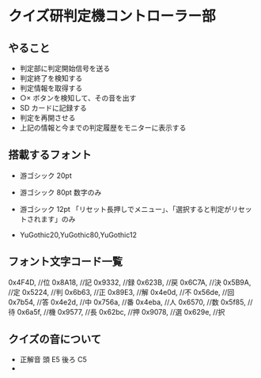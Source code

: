 # クイズ研判定機コントローラー部

## やること

- 判定部に判定開始信号を送る
- 判定終了を検知する
- 判定情報を取得する
- ○× ボタンを検知して、その音を出す
- SD カードに記録する
- 判定を再開させる
- 上記の情報と今までの判定履歴をモニターに表示する

## 搭載するフォント

- 游ゴシック 20pt
- 游ゴシック 80pt 数字のみ
- 游ゴシック 12pt 「リセット長押しでメニュー」、「選択すると判定がリセットされます」のみ

- YuGothic20,YuGothic80,YuGothic12

## フォント文字コード一覧

0x4F4D, //位
0x8A18, //記
0x9332, //録
0x623B, //戻
0x6C7A, //決
0x5B9A, //定
0x5224, //判
0x6b63, //正
0x89E3, //解
0x4e0d, //不
0x56de, //回
0x7b54, //答
0x4e2d, //中
0x756a, //番
0x4eba, //人
0x6570, //数
0x5f85, //待
0x6a5f, //機
0x9577, //長
0x62bc, //押
0x9078, //選
0x629e, //択

## クイズの音について

- 正解音 頭 E5 後ろ C5
-
